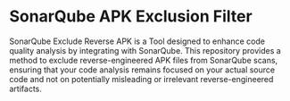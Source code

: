 # SonarQube APK Exclusion Filter
SonarQube Exclude Reverse APK is a Tool designed to enhance code quality analysis by integrating with SonarQube. This repository provides a method to exclude reverse-engineered APK files from SonarQube scans, ensuring that your code analysis remains focused on your actual source code and not on potentially misleading or irrelevant reverse-engineered artifacts.
